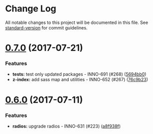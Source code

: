 # Change Log

All notable changes to this project will be documented in this file.
See [standard-version](https://github.com/conventional-changelog/standard-version) for commit guidelines.

<a name="0.7.0"></a>
# [0.7.0](https://github.com/ec-europa/europa-component-library/compare/@ec-europa/ecl-base@0.6.0...@ec-europa/ecl-base@0.7.0) (2017-07-21)


### Features

* **tests:** test only updated packages - INNO-691 (#268) ([5694bb0](https://github.com/ec-europa/europa-component-library/commit/5694bb0))
* **z-index:** add sass map and utilities - INNO-652 (#267) ([76c9b23](https://github.com/ec-europa/europa-component-library/commit/76c9b23))




<a name="0.6.0"></a>
# [0.6.0](https://github.com/ec-europa/europa-component-library/compare/@ec-europa/ecl-base@0.5.0...@ec-europa/ecl-base@0.6.0) (2017-07-11)


### Features

* **radios:** upgrade radios - INNO-631 (#223) ([a8f938f](https://github.com/ec-europa/europa-component-library/commit/a8f938f))
